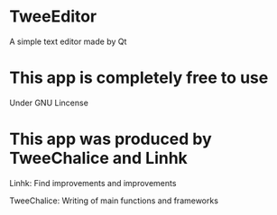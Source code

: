# TweeEditor
A simple text editor made by Qt

# This app is completely free to use

Under GNU Lincense

# This app was produced by TweeChalice and Linhk

  Linhk: Find improvements and improvements
  
  TweeChalice: Writing of main functions and frameworks
